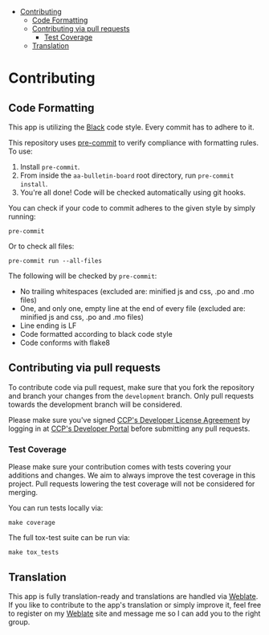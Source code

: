<!-- TOC -->
* [Contributing](#contributing)
  * [Code Formatting](#code-formatting)
  * [Contributing via pull requests](#contributing-via-pull-requests)
    * [Test Coverage](#test-coverage)
  * [Translation](#translation)
<!-- TOC -->

# Contributing

## Code Formatting

This app is utilizing the [Black] code style. Every commit has to adhere to it.

This repository uses [pre-commit] to
verify compliance with formatting rules. To use:

1. Install `pre-commit`.
2. From inside the `aa-bulletin-board` root directory, run `pre-commit install`.
3. You're all done! Code will be checked automatically using git hooks.

You can check if your code to commit adheres to the given style by simply running:
```shell script
pre-commit
```

Or to check all files:
```shell script
pre-commit run --all-files
```

The following will be checked by `pre-commit`:

- No trailing whitespaces (excluded are: minified js and css, .po and .mo files)
- One, and only one, empty line at the end of every file (excluded are: minified js
  and css, .po and .mo files)
- Line ending is LF
- Code formatted according to black code style
- Code conforms with flake8


## Contributing via pull requests

To contribute code via pull request, make sure that you fork the repository and branch
your changes from the `development` branch. Only pull requests towards the development
branch will be considered.

Please make sure you've signed [CCP's Developer License Agreement] by logging in
at [CCP's Developer Portal] before submitting any pull requests.

### Test Coverage

Please make sure your contribution comes with tests covering your additions and
changes. We aim to always improve the test coverage in this project. Pull
requests lowering the test coverage will not be considered for merging.

You can run tests locally via:
```shell
make coverage
```

The full tox-test suite can be run via:
```shell
make tox_tests
```

## Translation

This app is fully translation-ready and translations are handled via [Weblate]. If
you like to contribute to the app's translation or simply improve it, feel free to
register on my [Weblate] site and message me so I can add you to the right group.


<!-- Links -->
[Black]: https://black.readthedocs.io/en/stable/the_black_code_style.html "Black Code Formatter"
[pre-commit]: https://github.com/pre-commit/pre-commit "pre-commit"
[CCP's Developer License Agreement]: https://developers.eveonline.com/resource/license-agreement "CCP's Developer License Agreement"
[CCP's Developer Portal]: https://developers.eveonline.com/ "CCP's Developer Portal"
[Weblate]: https://weblate.ppfeufer.de/ "Weblate"
